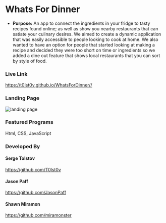 # Whats For Dinner

- **Purpose:** An app to connect the ingredients in your fridge to tasty recipes found online; as well as show you
  nearby restaurants that can satiate your culinary desires. We aimed to create a dynamic application that was easily accessible to people looking to cook at home. We also wanted to have an option for people that started looking at making a recipe and decided they were too short on time or ingredients so we added a dine out feature that shows local restaurants that you can sort by style of food.

### Live Link

<https://t0lst0v.github.io/WhatsForDinner//>

### Landing Page

![landing page](/images/whatsForDinner.gif)

### Featured Programs

Html, CSS, JavaScript

### Developed By

#### Serge Tolstov

<https://github.com/T0lst0v>

#### Jason Paff

<https://github.com/JasonPaff>

#### Shawn Miramon

<https://github.com/miramonster>

